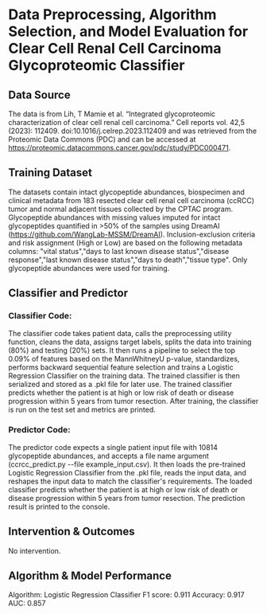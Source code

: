 # Data Preprocessing, Algorithm Selection, and Model Evaluation for Clear Cell Renal Cell Carcinoma Glycoproteomic Classifier
## Data Source
The data is from Lih, T Mamie et al. “Integrated glycoproteomic characterization of clear cell renal cell carcinoma.” Cell reports vol. 42,5 (2023): 112409. doi:10.1016/j.celrep.2023.112409 and was retrieved from the Proteomic Data Commons (PDC) and can be accessed at https://proteomic.datacommons.cancer.gov/pdc/study/PDC000471. 

## Training Dataset
The datasets contain intact glycopeptide abundances, biospecimen and clinical metadata from 183 resected clear cell renal cell carcinoma (ccRCC) tumor and normal adjacent tissues collected by the CPTAC program. Glycopeptide abundances with missing values imputed for intact glycopeptides quantified in >50% of the samples using DreamAI (https://github.com/WangLab-MSSM/DreamAI). Inclusion-exclusion criteria and risk assignment (High or Low) are based on the following metadata columns: "vital status","days to last known disease status","disease response","last known disease status","days to death","tissue type". Only glycopeptide abundances were used for training.

## Classifier and Predictor
### Classifier Code:
The classifier code takes patient data, calls the preprocessing utility function, cleans the data, assigns target labels, splits the data into training (80%) and testing (20%) sets. It then runs a pipeline to select the top 0.09% of features based on the MannWhitneyU p-value, standardizes, performs backward sequential feature selection and trains a Logistic Regression Classifier on the training data. The trained classifier is then serialized and stored as a .pkl file for later use. The trained classifier predicts whether the patient is at high or low risk of death or disease progression within 5 years from tumor resection. After training, the classifier is run on the test set and metrics are printed.

### Predictor Code:
The predictor code expects a single patient input file with 10814 glycopeptide abundances, and accepts a file name argument (ccrcc_predict.py --file example_input.csv). It then loads the pre-trained Logistic Regression Classifier from the .pkl file, reads the input data, and reshapes the input data to match the classifier's requirements. The loaded classifier predicts whether the patient is at high or low risk of death or disease progression within 5 years from tumor resection. The prediction result is printed to the console.

## Intervention & Outcomes
No intervention.

## Algorithm & Model Performance
Algorithm: Logistic Regression Classifier
F1 score: 0.911
Accuracy: 0.917
AUC: 0.857
